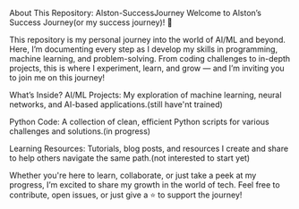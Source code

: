 About This Repository: Alston-SuccessJourney
Welcome to Alston’s Success Journey(or my success journey)! 🚀

This repository is my personal journey into the world of AI/ML and beyond. Here, I’m documenting every step as I develop my skills in programming, machine learning, and problem-solving. From coding challenges to in-depth projects, this is where I experiment, learn, and grow — and I’m inviting you to join me on this journey!

What’s Inside?
AI/ML Projects: My exploration of machine learning, neural networks, and AI-based applications.(still have'nt trained)

Python Code: A collection of clean, efficient Python scripts for various challenges and solutions.(in progress)

Learning Resources: Tutorials, blog posts, and resources I create and share to help others navigate the same path.(not interested to start yet)

Whether you're here to learn, collaborate, or just take a peek at my progress, I’m excited to share my growth in the world of tech. Feel free to contribute, open issues, or just give a ⭐ to support the journey!
